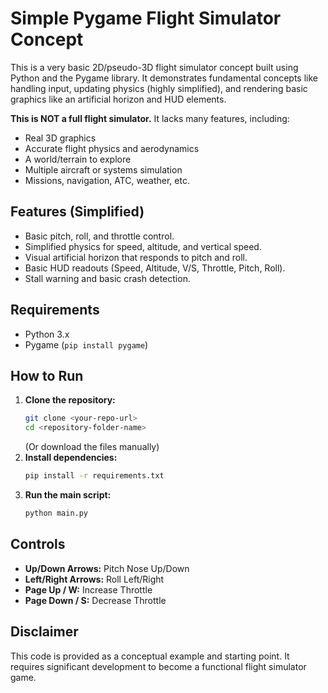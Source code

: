 # Simple Pygame Flight Simulator Concept

This is a very basic 2D/pseudo-3D flight simulator concept built using Python and the Pygame library. It demonstrates fundamental concepts like handling input, updating physics (highly simplified), and rendering basic graphics like an artificial horizon and HUD elements.

**This is NOT a full flight simulator.** It lacks many features, including:
*   Real 3D graphics
*   Accurate flight physics and aerodynamics
*   A world/terrain to explore
*   Multiple aircraft or systems simulation
*   Missions, navigation, ATC, weather, etc.

## Features (Simplified)

*   Basic pitch, roll, and throttle control.
*   Simplified physics for speed, altitude, and vertical speed.
*   Visual artificial horizon that responds to pitch and roll.
*   Basic HUD readouts (Speed, Altitude, V/S, Throttle, Pitch, Roll).
*   Stall warning and basic crash detection.

## Requirements

*   Python 3.x
*   Pygame (`pip install pygame`)

## How to Run

1.  **Clone the repository:**
    ```bash
    git clone <your-repo-url>
    cd <repository-folder-name>
    ```
    (Or download the files manually)
2.  **Install dependencies:**
    ```bash
    pip install -r requirements.txt
    ```
3.  **Run the main script:**
    ```bash
    python main.py
    ```

## Controls

*   **Up/Down Arrows:** Pitch Nose Up/Down
*   **Left/Right Arrows:** Roll Left/Right
*   **Page Up / W:** Increase Throttle
*   **Page Down / S:** Decrease Throttle

## Disclaimer

This code is provided as a conceptual example and starting point. It requires significant development to become a functional flight simulator game.

